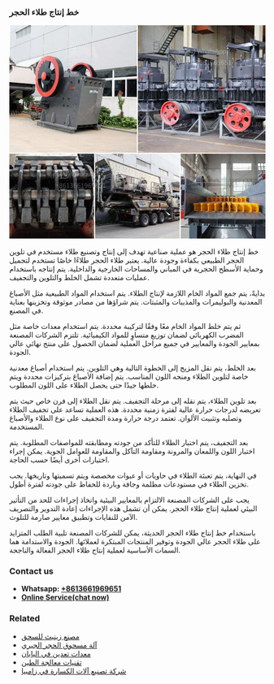 <h3>خط إنتاج طلاء الحجر</h3><img src='1701850875.jpg' alt=''><p>خط إنتاج طلاء الحجر هو عملية صناعية تهدف إلى إنتاج وتصنيع طلاء مستخدم في تلوين الحجر الطبيعي بكفاءة وجودة عالية. يعتبر طلاء الحجر طلاءًا خاصًا تستخدم لتجميل وحماية الأسطح الحجرية في المباني والمساحات الخارجية والداخلية. يتم إنتاجه باستخدام عمليات متعددة تشمل الخلط والتلوين والتجفيف.</p><p>بدايةً، يتم جمع المواد الخام اللازمة لإنتاج الطلاء. يتم استخدام المواد الطبيعية مثل الأصباغ المعدنية والبوليمرات والمذيبات والمثبتات. يتم شراؤها من مصادر موثوقة وتخزينها بعناية في المصنع.</p><p>ثم يتم خلط المواد الخام معًا وفقًا لتركيبة محددة. يتم استخدام معدات خاصة مثل المضرب الكهربائي لضمان توزيع متساوٍ للمواد الكيميائية. تلتزم الشركات المصنعة بمعايير الجودة والمعايير في جميع مراحل العملية لضمان الحصول على منتج نهائي عالي الجودة.</p><p>بعد الخلط، يتم نقل المزيج إلى الخطوة التالية وهي التلوين. يتم استخدام أصباغ معدنية خاصة لتلوين الطلاء ومنحه اللون المناسب. يتم إضافة الأصباغ بتركيزات محددة ويتم خلطها جيدًا حتى يحصل الطلاء على اللون المطلوب.</p><p>بعد تلوين الطلاء، يتم نقله إلى مرحلة التجفيف. يتم نقل الطلاء إلى فرن خاص حيث يتم تعريضه لدرجات حرارة عالية لفترة زمنية محددة. هذه العملية تساعد على تجفيف الطلاء وتصلبه وتثبيت الألوان. تعتمد درجة حرارة ومدة التجفيف على نوع الطلاء والأصباغ المستخدمة.</p><p>بعد التجفيف، يتم اختبار الطلاء للتأكد من جودته ومطابقته للمواصفات المطلوبة. يتم اختبار اللون واللمعان والمرونة ومقاومة التآكل والمقاومة للعوامل الجوية. يمكن إجراء اختبارات أخرى أيضًا حسب الحاجة.</p><p>في النهاية، يتم تعبئة الطلاء في حاويات أو عبوات مخصصة ويتم تسميتها وتاريخها. يجب تخزين الطلاء في مستودعات مظلمة وجافة وباردة للحفاظ على جودته لفترة أطول.</p><p>يجب على الشركات المصنعة الالتزام بالمعايير البيئية واتخاذ إجراءات للحد من التأثير البيئي لعملية إنتاج طلاء الحجر. يمكن أن تشمل هذه الإجراءات إعادة التدوير والتصريف الآمن للنفايات وتطبيق معايير صارمة للتلوث.</p><p>باستخدام خط إنتاج طلاء الحجر الحديثة، يمكن للشركات المصنعة تلبية الطلب المتزايد على طلاء الحجر عالي الجودة وتوفير المنتجات المبتكرة لعملائها. الجودة والاستدامة هما السمات الأساسية لعملية إنتاج طلاء الحجر الفعالة والناجحة.</p><h3>Contact us</h3><ul><li><strong>Whatsapp:&nbsp;<a href="https://wa.me/8613661969651">+8613661969651</a></strong></li><li><a href="https://swt.shibang-china.com/?git&amp;zhl&amp;خط إنتاج طلاء الحجر"><strong>Online Service(chat now)</strong></a></li></ul><h3>Related</h3><ul><li><a href='مصنع زينيث للسحق.md'>مصنع زينيث للسحق</a></li><li><a href='آلة مسحوق الحجر الجيري.md'>آلة مسحوق الحجر الجيري</a></li><li><a href='معدات تعدين في اليابان.md'>معدات تعدين في اليابان</a></li><li><a href='تقنيات معالجة الطين.md'>تقنيات معالجة الطين</a></li><li><a href='شركة تصنيع آلات الكسارة في زامبيا.md'>شركة تصنيع آلات الكسارة في زامبيا</a></li></ul>